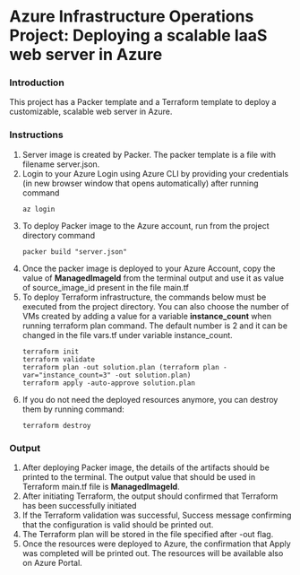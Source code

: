 
# Azure Infrastructure Operations Project: Deploying a scalable IaaS web server in Azure

### Introduction

This project has a Packer template and a Terraform template to deploy a customizable, scalable web server in Azure.

### Instructions

1. Server image is created by Packer. The packer template is a file with filename server.json.
2. Login to your Azure Login using Azure CLI by providing your credentials (in new browser window that opens automatically) after running command
	```
	az login
	```
3. To deploy Packer image to the Azure account, run from the project directory command
	```
	packer build "server.json"
	```
4. Once the packer image is deployed to your Azure Account, copy the value of **ManagedImageId** from the terminal output and use it as value of source_image_id present in the file main.tf
5. To deploy Terraform infrastructure, the commands below must be executed from the project directory. You can also choose the number of VMs created by adding a value for a variable **instance_count** when running terraform plan command. The default number is 2 and it can be changed in the file vars.tf under variable instance_count.
	```
	terraform init
	terraform validate
	terraform plan -out solution.plan (terraform plan -var="instance_count=3" -out solution.plan)
	terraform apply -auto-approve solution.plan
	```
6. If you do not need the deployed resources anymore, you can destroy them by running command:
	```
	terraform destroy
	```

### Output

1. After deploying Packer image, the details of the artifacts should be printed to the terminal. The output value that should be used in Terraform main.tf file is **ManagedImageId**.
2. After initiating Terraform, the output should confirmed that Terraform has been successfully initiated
3. If the Terraform validation was successful, Success message confirming that the configuration is valid should be printed out.
4. The Terraform plan will be stored in the file specified after -out flag.
5. Once the resources were deployed to Azure, the confirmation that Apply was completed will be printed out. The resources will be available also on Azure Portal.
